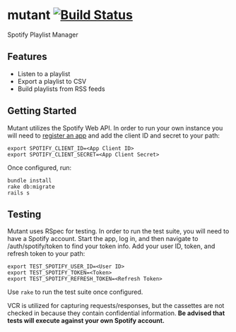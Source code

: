 # mutant [![Build Status](https://travis-ci.org/cameronstanley/mutant.svg?branch=master)](https://travis-ci.org/cameronstanley/mutant)
Spotify Playlist Manager

## Features
* Listen to a playlist
* Export a playlist to CSV
* Build playlists from RSS feeds

## Getting Started
Mutant utilizes the Spotify Web API. In order to run your own instance you will need to [register an app](https://developer.spotify.com/my-applications/#!/applications) and add the client ID and secret to your path:

```
export SPOTIFY_CLIENT_ID=<App Client ID>
export SPOTIFY_CLIENT_SECRET=<App Client Secret>
```

Once configured, run:
```
bundle install
rake db:migrate
rails s
```


## Testing
Mutant uses RSpec for testing. In order to run the test suite, you will need to have a Spotify account. Start the app, log in, and then navigate to /auth/spotify/token to find your token info. Add your user ID, token, and refresh token to your path:
```
export TEST_SPOTIFY_USER_ID=<User ID>
export TEST_SPOTIFY_TOKEN=<Token>
export TEST_SPOTIFY_REFRESH_TOKEN=<Refresh Token>
```
Use `rake` to run the test suite once configured.

VCR is utilized for capturing requests/responses, but the cassettes are not checked in because they contain confidential information. **Be advised that tests will execute against your own Spotify account.**

